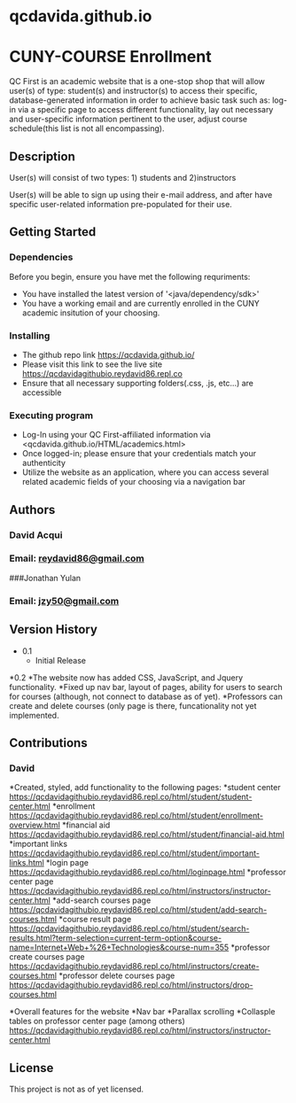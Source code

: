 # qcdavida.github.io

# CUNY-COURSE Enrollment

QC First is an academic website that is a one-stop shop that will allow user(s) of type: student(s) and instructor(s) to access their specific, database-generated information in order to achieve basic task such as: log-in via a specific page to access different functionality, lay out necessary and user-specific information pertinent to the user, adjust course schedule(this list is not all encompassing). 

## Description

User(s) will consist of two types: 1) students and 2)instructors

User(s) will be able to sign up using their e-mail address, and after have specific user-related information pre-populated for their use. 

## Getting Started

### Dependencies

Before you begin, ensure you have met the following requriments:

* You have installed the latest version of '<java/dependency/sdk>'
* You have a working email and are currently enrolled in the CUNY academic insitution of your choosing.

### Installing

* The github repo link <https://qcdavida.github.io/>
* Please visit this link to see the live site <https://qcdavidagithubio.reydavid86.repl.co>
* Ensure that all necessary supporting folders(.css, .js, etc...) are accessible

### Executing program

* Log-In using your QC First-affiliated information via <qcdavida.github.io/HTML/academics.html>
* Once logged-in; please ensure that your credentials match your authenticity 
* Utilize the website as an application, where you can access several related academic fields of your choosing via a navigation bar 

## Authors
### David Acqui
### Email: reydavid86@gmail.com
###Jonathan Yulan
### Email: jzy50@gmail.com


## Version History

* 0.1
	* Initial Release

*0.2
	*The website now has added CSS, JavaScript, and Jquery functionality.
	*Fixed up nav bar, layout of pages, ability for users to search for courses (although, not connect to database as of yet).
	*Professors can create and delete courses (only page is there, funcationality not yet implemented. 
	
## Contributions

### David

*Created, styled, add functionality to the following pages:
	*student center <https://qcdavidagithubio.reydavid86.repl.co/html/student/student-center.html>
	*enrollment <https://qcdavidagithubio.reydavid86.repl.co/html/student/enrollment-overview.html>
	*financial aid <https://qcdavidagithubio.reydavid86.repl.co/html/student/financial-aid.html>
	*important links <https://qcdavidagithubio.reydavid86.repl.co/html/student/important-links.html>
	*login page <https://qcdavidagithubio.reydavid86.repl.co/html/loginpage.html>
	*professor center page <https://qcdavidagithubio.reydavid86.repl.co/html/instructors/instructor-center.html>
	*add-search courses page <https://qcdavidagithubio.reydavid86.repl.co/html/student/add-search-courses.html>
	*course result page <https://qcdavidagithubio.reydavid86.repl.co/html/student/search-results.html?term-selection=current-term-option&course-name=Internet+Web+%26+Technologies&course-num=355>
	*professor create courses page <https://qcdavidagithubio.reydavid86.repl.co/html/instructors/create-courses.html>
	*professor delete courses page <https://qcdavidagithubio.reydavid86.repl.co/html/instructors/drop-courses.html>

*Overall features for the website
	*Nav bar
	*Parallax scrolling
	*Collasple tables on professor center page (among others) <https://qcdavidagithubio.reydavid86.repl.co/html/instructors/instructor-center.html>

## License

This project is not as of yet licensed. 

